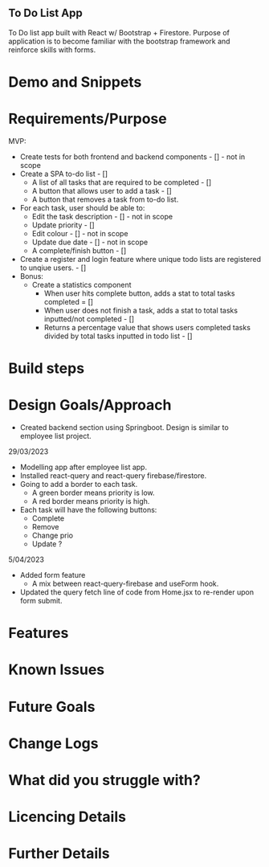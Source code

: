 ## To Do List App

To Do list app built with React w/ Bootstrap + Firestore. Purpose of application is to become familiar with the bootstrap framework and reinforce skills with forms.

# Demo and Snippets

# Requirements/Purpose

MVP:

- Create tests for both frontend and backend components - [] - not in scope
- Create a SPA to-do list - []
  - A list of all tasks that are required to be completed - []
  - A button that allows user to add a task - []
  - A button that removes a task from to-do list.
- For each task, user should be able to:
  - Edit the task description - [] - not in scope
  - Update priority - []
  - Edit colour - [] - not in scope
  - Update due date - [] - not in scope
  - A complete/finish button - []
- Create a register and login feature where unique todo lists are registered to unqiue users. - []
- Bonus:
  - Create a statistics component
    - When user hits complete button, adds a stat to total tasks completed = []
    - When user does not finish a task, adds a stat to total tasks inputted/not completed - []
    - Returns a percentage value that shows users completed tasks divided by total tasks inputted in todo list - []

# Build steps

# Design Goals/Approach

- Created backend section using Springboot. Design is similar to employee list project.

29/03/2023

- Modelling app after employee list app.
- Installed react-query and react-query firebase/firestore.
- Going to add a border to each task.
  - A green border means priority is low.
  - A red border means priority is high.
- Each task will have the following buttons:
  - Complete
  - Remove
  - Change prio
  - Update ?

5/04/2023

- Added form feature
  - A mix between react-query-firebase and useForm hook.
- Updated the query fetch line of code from Home.jsx to re-render upon form submit.

# Features

# Known Issues

# Future Goals

# Change Logs

# What did you struggle with?

# Licencing Details

# Further Details

